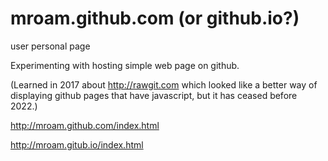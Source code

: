 # mroam.github.com (or github.io?)
user personal page

Experimenting with hosting simple web page on github. 

(Learned in 2017 about http://rawgit.com which looked like a better way of displaying github pages that have javascript, but it has ceased before 2022.)

http://mroam.github.com/index.html

http://mroam.gitub.io/index.html
